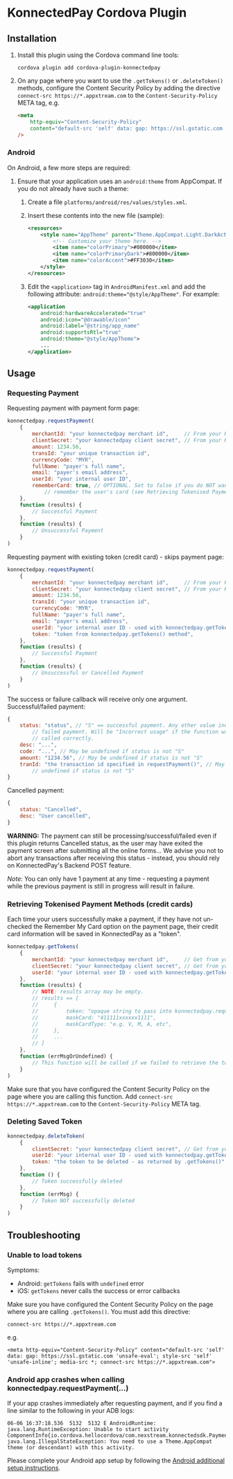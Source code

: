 KonnectedPay Cordova Plugin
===========================

Installation
------------

1. Install this plugin using the Cordova command line tools:

    `cordova plugin add cordova-plugin-konnectedpay`

2. On any page where you want to use the `.getTokens()` or `.deleteToken()`
    methods, configure the Content Security Policy by adding the directive
    `connect-src https://*.appxtream.com` to the `Content-Security-Policy` META
    tag, e.g.

    ```html
    <meta
        http-equiv="Content-Security-Policy"
        content="default-src 'self' data: gap: https://ssl.gstatic.com 'unsafe-eval'; style-src 'self' 'unsafe-inline'; media-src *; connect-src https://*.appxtream.com"
    />
    ```


<a name="androidSetup"></a>
### Android

On Android, a few more steps are required:

1. Ensure that your application uses an `android:theme` from AppCompat. If you
    do not already have such a theme:

    1. Create a file `platforms/android/res/values/styles.xml`.
    2. Insert these contents into the new file (sample):

        ```xml
        <resources>
            <style name="AppTheme" parent="Theme.AppCompat.Light.DarkActionBar">
                <!-- Customize your theme here. -->
                <item name="colorPrimary">#000000</item>
                <item name="colorPrimaryDark">#800000</item>
                <item name="colorAccent">#FF3030</item>
            </style>
        </resources>
        ```

    3. Edit the `<application>` tag in `AndroidManifest.xml` and add the
        following attribute: `android:theme="@style/AppTheme"`. For example:

        ```xml
        <application
            android:hardwareAccelerated="true"
            android:icon="@drawable/icon"
            android:label="@string/app_name"
            android:supportsRtl="true"
            android:theme="@style/AppTheme">
            ...
        </application>
        ```


Usage
-----

### Requesting Payment

Requesting payment with payment form page:

```javascript
konnectedpay.requestPayment(
    {
        merchantId: "your konnectedpay merchant id",     // From your KonnectedPay account.
        clientSecret: "your konnectedpay client secret", // From your KonnectedPay account.
        amount: 1234.56,
        transId: "your unique transaction id",
        currencyCode: "MYR",
        fullName: "payer's full name",
        email: "payer's email address",
        userId: "your internal user ID",
        rememberCard: true, // OPTIONAL. Set to false if you do NOT want to
            // remember the user's card (see Retrieving Tokenised Payment Method).
    },
    function (results) {
        // Successful Payment
    },
    function (results) {
        // Unsuccessful Payment
    }
)
```

Requesting payment with existing token (credit card) - skips payment page:

```javascript
konnectedpay.requestPayment(
    {
        merchantId: "your konnectedpay merchant id",     // From your KonnectedPay account.
        clientSecret: "your konnectedpay client secret", // From your KonnectedPay account.
        amount: 1234.56,
        transId: "your unique transaction id",
        currencyCode: "MYR",
        fullName: "payer's full name",
        email: "payer's email address",
        userId: "your internal user ID - used with konnectedpay.getTokens() method",
        token: "token from konnectedpay.getTokens() method",
    },
    function (results) {
        // Successful Payment
    },
    function (results) {
        // Unsuccessful or Cancelled Payment
    }
)
```

The success or failure callback will receive only one argument.
Successful/failed payment:

```javascript
{
    status: "status", // "S" == successful payment. Any other value indicates
        // failed payment. Will be "Incorrect usage" if the function was not
        // called correctly.
    desc: "...",
    code: "...", // May be undefined if status is not "S"
    amount: "1234.56", // May be undefined if status is not "S"
    tranId: "the transaction id specified in requestPayment()", // May be
        // undefined if status is not "S"
}
```

Cancelled payment:

```javascript
{
    status: "Cancelled",
    desc: "User cancelled",
}
```

**WARNING:** The payment can still be processing/successful/failed even if this
plugin returns Cancelled status, as the user may have exited the payment screen
after submitting all the online forms... We advise you not to abort any
transactions after receiving this status - instead, you should rely on
KonnectedPay's Backend POST feature.

*Note:* You can only have 1 payment at any time - requesting a payment while the
previous payment is still in progress will result in failure.


### Retrieving Tokenised Payment Methods (credit cards)

Each time your users successfully make a payment, if they have not un-checked
the Remember My Card option on the payment page, their credit card information
will be saved in KonnectedPay as a "token".

```javascript
konnectedpay.getTokens(
    {
        merchantId: "your konnectedpay merchant id",     // Get from your KonnectedPay account.
        clientSecret: "your konnectedpay client secret", // Get from your KonnectedPay account.
        userId: "your internal user ID - used with konnectedpay.getTokens() method",
    },
    function (results) {
        // NOTE: results array may be empty.
        // results == [
        //     {
        //         token: "opaque string to pass into konnectedpay.requestPayment()",
        //         maskCard: "411111xxxxxx1111",
        //         maskCardType: "e.g. V, M, A, etc",
        //     },
        //     ...
        // ]
    },
    function (errMsgOrUndefined) {
        // This function will be called if we failed to retrieve the tokens list.
    }
)
```

Make sure that you have configured the Content Security Policy on the page where
you are calling this function. Add `connect-src https://*.appxtream.com` to the
`Content-Security-Policy` META tag.


### Deleting Saved Token

```javascript
konnectedpay.deleteToken(
    {
        clientSecret: "your konnectedpay client secret", // Get from your KonnectedPay account.
        userId: "your internal user ID - used with konnectedpay.getTokens() method",
        token: "the token to be deleted - as returned by .getTokens()"
    },
    function () {
        // Token successfully deleted
    },
    function (errMsg) {
        // Token NOT successfully deleted
    }
)
```



Troubleshooting
---------------

### Unable to load tokens

Symptoms:
- Android: `getTokens` fails with `undefined` error
- iOS: `getTokens` never calls the success or error callbacks

Make sure you have configured the Content Security Policy on the page where you
are calling `.getTokens()`. You must add this directive:

`connect-src https://*.appxtream.com`

e.g.

`<meta http-equiv="Content-Security-Policy" content="default-src 'self' data: gap: https://ssl.gstatic.com 'unsafe-eval'; style-src 'self' 'unsafe-inline'; media-src *; connect-src https://*.appxtream.com">`

### Android app crashes when calling konnectedpay.requestPayment(...)

If your app crashes immediately after requesting payment, and if you find a line
similar to the following in your ADB logs:

```
06-06 16:37:18.536  5132  5132 E AndroidRuntime: java.lang.RuntimeException: Unable to start activity ComponentInfo{io.cordova.hellocordova/com.nexstream.konnectedsdk.PaymentActivity}: java.lang.IllegalStateException: You need to use a Theme.AppCompat theme (or descendant) with this activity.
```

Please complete your Android app setup by following the [Android additional setup
instructions](#androidSetup).

